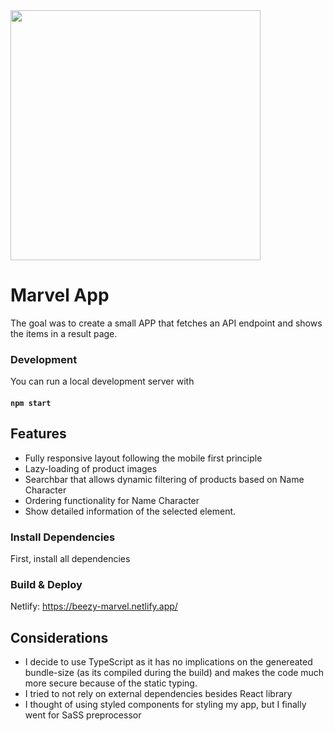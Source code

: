 <img  src="./public/marvel.gif" hight="400" width="400">

# Marvel App

The goal was to create a small APP that fetches an API endpoint and shows the items in a result page.

### Development

You can run a local development server with

#### `npm start`

## Features

- Fully responsive layout following the mobile first principle
- Lazy-loading of product images
- Searchbar that allows dynamic filtering of products based on Name Character
- Ordering functionality for Name Character
- Show detailed information of the selected element.

### Install Dependencies

First, install all dependencies

### Build & Deploy

Netlify: https://beezy-marvel.netlify.app/

## Considerations

- I decide to use TypeScript as it has no implications on the genereated bundle-size (as its compiled during the build) and makes the code much more secure because of the static typing.
- I tried to not rely on external dependencies besides React library
- I thought of using styled components for styling my app, but I finally went for SaSS preprocessor
